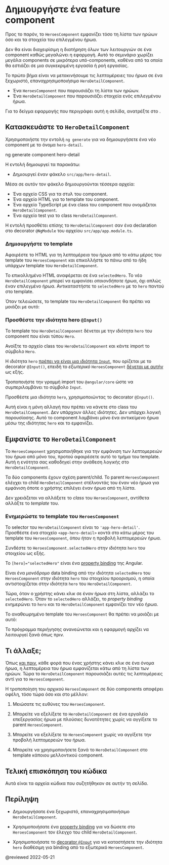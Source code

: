 # Δημιουργήστε ένα feature component

Προς το παρόν, το `HeroesComponent` εμφανίζει τόσο τη λίστα των ηρώων όσο και τα στοιχεία του επιλεγμένου ήρωα.

Δεν θα είναι διαχειρίσιμη η διατήρηση όλων των λειτουργιών σε ένα component καθώς μεγαλώνει η εφαρμογή.
Αυτό το σεμινάριο χωρίζει μεγάλα components σε μικρότερα υπό-components, καθένα από τα οποία θα εστιάζει σε μια συγκεκριμένη εργασία ή ροή εργασίας.

Το πρώτο βήμα είναι να μετακινήσουμε τις λεπτομέρειες του ήρωα σε ένα ξεχωριστό, επαναχρησιμοποιήσιμο `HeroDetailComponent`.

* Ένα `HeroesComponent` που παρουσιάζει τη λίστα των ηρώων.
* Ένα `HeroDetailComponent` που παρουσιάζει στοιχεία ενός επιλεγμένου ήρωα.

<div class="alert is-helpful">

  Για το δείγμα εφαρμογής που περιγράφει αυτή η σελίδα, ανατρέξτε στο <live-example></live-example>.

</div>

## Κατασκευάστε το `HeroDetailComponent`

Χρησιμοποιήστε την εντολή `ng generate` για να δημιουργήσετε ένα νέο component με το όνομα `hero-detail`.

<code-example format="shell" language="shell">

ng generate component hero-detail

</code-example>

Η εντολή δημιουργεί τα παρακάτω:

* Δημιουργεί έναν φάκελο `src/app/hero-detail`.

Μέσα σε αυτόν τον φάκελο δημιουργούνται τέσσερα αρχεία:

*   Ένα αρχείο CSS για τα στυλ του component.
*   Ένα αρχείο HTML για το template του component.
*   Ένα αρχείο TypeScript με ένα class του component που ονομάζεται `HeroDetailComponent`.
*   Ένα αρχείο test για το class `HeroDetailComponent`.

Η εντολή προσθέτει επίσης το `HeroDetailComponent` σαν ένα declaration στο decorator `@NgModule` του αρχείου `src/app/app.module.ts`.

### Δημιουργήστε το template

Αφαιρέστε το HTML για τη λεπτομέρεια του ήρωα από το κάτω μέρος του template του `HeroesComponent` και επικολλήστε το πάνω από το ήδη υπάρχων template του `HeroDetailComponent`.

Το επικολλημένο HTML αναφέρεται σε ένα `selectedHero`.
Το νέο `HeroDetailComponent` μπορεί να εμφανίσει *οποιονδήποτε* ήρωα, όχι απλώς έναν επιλεγμένο ήρωα.
Αντικαταστήστε το `selectedHero` με το `hero` παντού στο template.

Όταν τελειώσετε, το template του `HeroDetailComponent` θα πρέπει να μοιάζει με αυτό:

<code-example header="src/app/hero-detail/hero-detail.component.html" path="toh-pt3/src/app/hero-detail/hero-detail.component.html"></code-example>

### Προσθέστε την ιδιότητα hero `@Input()`

Το template του `HeroDetailComponent` δένεται με την ιδιότητα `hero` του component
που είναι τύπου `Hero`.

Ανοίξτε το αρχείο class του `HeroDetailComponent` και κάντε import το σύμβολο `Hero`.

<code-example header="src/app/hero-detail/hero-detail.component.ts (import Hero)" path="toh-pt3/src/app/hero-detail/hero-detail.component.ts" region="import-hero"></code-example>

Η ιδιότητα `hero`
[πρέπει να είναι μια ιδιότητα `Input`](guide/inputs-outputs "Ιδιότητες Input και Output"),
που ορίζεται με το decorator `@Input()`,
επειδή το *εξωτερικό* `HeroesComponent` [δένεται με αυτήν](#heroes-component-template) ως εξής.

<code-example path="toh-pt3/src/app/heroes/heroes.component.html" region="hero-detail-binding"></code-example>

Τροποποιήστε την γραμμή import του `@angular/core` ώστε να συμπεριλαμβάνει το σύμβολο `Input`.

<code-example header="src/app/hero-detail/hero-detail.component.ts (import Input)" path="toh-pt3/src/app/hero-detail/hero-detail.component.ts" region="import-input"></code-example>

Προσθέστε μια ιδιότητα `hero`, χρησιμοποιώντας το decorator `@Input()`.

<code-example header="src/app/hero-detail/hero-detail.component.ts" path="toh-pt3/src/app/hero-detail/hero-detail.component.ts" region="input-hero"></code-example>

Αυτή είναι η μόνη αλλαγή που πρέπει να κάνετε στo class του `HeroDetailComponent`.
Δεν υπάρχουν άλλες ιδιότητες. Δεν υπάρχει λογική παρουσίασης.
Αυτό το component λαμβάνει μόνο ένα αντικείμενο ήρωα μέσω της ιδιότητας `hero` και το εμφανίζει.

## Εμφανίστε το `HeroDetailComponent`

Το `HeroesComponent` χρησιμοποιήθηκε για την εμφάνιση των λεπτομερειών του ήρωα από μόνο του, προτού αφαιρέσετε αυτό το τμήμα του template.
Αυτή η ενότητα σας καθοδηγεί στην ανάθεση λογικής στο `HeroDetailComponent`.

Τα δύο components έχουν σχέση parent/child.
Το parent `HeroesComponent` ελέγχει το child `HeroDetailComponent`
στέλνοντάς του έναν νέο ήρωα για εμφάνιση όποτε
ο χρήστης επιλέγει έναν ήρωα από τη λίστα.

Δεν χρειάζεται να αλλάξετε το *class* του `HeroesComponent`, αντίθετα αλλάξτε το *template* του.

<a id="heroes-component-template"></a>

### Ενημερώστε το template του `HeroesComponent`

Το selector του `HeroDetailComponent` είναι το `'app-hero-detail'`.
Προσθέστε ένα στοιχείο `<app-hero-detail>` κοντά στο κάτω μέρος του template του `HeroesComponent`, όπου ήταν η προβολή λεπτομερειών ήρωα.

Συνδέστε το `HeroesComponent.selectedHero` στην ιδιότητα `hero` του στοιχείου ως εξής.

<code-example header="heroes.component.html (HeroDetail binding)" path="toh-pt3/src/app/heroes/heroes.component.html" region="hero-detail-binding"></code-example>

Το `[hero]="selectedHero"` είναι ένα [property binding](guide/property-binding) της Angular.

Είναι ένα *μονόδρομο* data binding από
την ιδιότητα `selectedHero` του `HeroesComponent` στην ιδιότητα `hero` του στοιχείου προορισμού, η οποία αντιστοιχίζεται στην ιδιότητα `hero` του `HeroDetailComponent`.

Τώρα, όταν ο χρήστης κάνει κλικ σε έναν ήρωα στη λίστα, αλλάζει το `selectedHero`.
Όταν το `selectedHero` αλλάζει, το *property binding* ενημερώνει το `hero`
και το `HeroDetailComponent` εμφανίζει τον νέο ήρωα.

Το αναθεωρημένο template του `HeroesComponent` θα πρέπει να μοιάζει με αυτό:

<code-example header="heroes.component.html" path="toh-pt3/src/app/heroes/heroes.component.html"></code-example>

Το πρόγραμμα περιήγησης ανανεώνεται και η εφαρμογή αρχίζει να λειτουργεί ξανά όπως πριν.

## Τι άλλαξε;

Όπως [και πριν](tutorial/toh-pt2), κάθε φορά που ένας χρήστης κάνει κλικ σε ένα όνομα ήρωα,
η λεπτομέρεια του ήρωα εμφανίζεται κάτω από τη λίστα των ηρώων.
Τώρα το `HeroDetailComponent` παρουσιάζει αυτές τις λεπτομέρειες αντί για το `HeroesComponent`.

Η τροποποίηση του αρχικού `HeroesComponent` σε δύο components αποφέρει οφέλη, τόσο τώρα όσο και στο μέλλον:

1. Μειώσατε τις ευθύνες του `HeroesComponent`.

1. Μπορείτε να εξελίξετε το `HeroDetailComponent` σε ένα εργαλείο επεξεργασίας ήρωα με πλούσιες δυνατότητες
χωρίς να αγγίξετε το parent `HeroesComponent`.

1. Μπορείτε να εξελίξετε το `HeroesComponent` χωρίς να αγγίξετε την προβολή λεπτομερειών του ήρωα.

1. Μπορείτε να χρησιμοποιήσετε ξανά το `HeroDetailComponent` στο template κάποιου μελλοντικού component.

## Τελική επισκόπηση του κώδικα

Αυτά είναι τα αρχεία κώδικα που συζητήθηκαν σε αυτήν τη σελίδα.

<code-tabs>

  <code-pane header="src/app/hero-detail/hero-detail.component.ts" path="toh-pt3/src/app/hero-detail/hero-detail.component.ts"></code-pane>

  <code-pane header="src/app/hero-detail/hero-detail.component.html" path="toh-pt3/src/app/hero-detail/hero-detail.component.html"></code-pane>

  <code-pane header="src/app/heroes/heroes.component.html" path="toh-pt3/src/app/heroes/heroes.component.html"></code-pane>

  <code-pane header="src/app/app.module.ts" path="toh-pt3/src/app/app.module.ts"></code-pane>

</code-tabs>

## Περίληψη

*   Δημιουργήσατε ένα ξεχωριστό, επαναχρησιμοποιήσιμο `HeroDetailComponent`.

*   Χρησιμοποιήσατε ένα [property binding](guide/property-binding) για να δώσετε στο `HeroesComponent` τον έλεγχο του child `HeroDetailComponent`.

*   Χρησιμοποιήσατε το [decorator `@Input`](guide/inputs-outputs)
για να καταστήσετε την ιδιότητα `hero` διαθέσιμη για binding
από το εξωτερικό `HeroesComponent`.

@reviewed 2022-05-21
